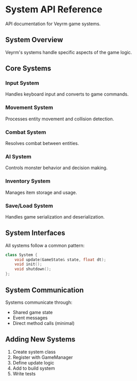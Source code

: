 # System API Reference

API documentation for Veyrm game systems.

## System Overview

Veyrm's systems handle specific aspects of the game logic.

## Core Systems

### Input System
Handles keyboard input and converts to game commands.

### Movement System
Processes entity movement and collision detection.

### Combat System
Resolves combat between entities.

### AI System
Controls monster behavior and decision making.

### Inventory System
Manages item storage and usage.

### Save/Load System
Handles game serialization and deserialization.

## System Interfaces

All systems follow a common pattern:
```cpp
class System {
    void update(GameState& state, float dt);
    void init();
    void shutdown();
};
```

## System Communication

Systems communicate through:
- Shared game state
- Event messages
- Direct method calls (minimal)

## Adding New Systems

1. Create system class
2. Register with GameManager
3. Define update logic
4. Add to build system
5. Write tests
